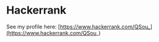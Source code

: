 # Hackerrank
 
See my profile here: [https://www.hackerrank.com/QSou_](https://www.hackerrank.com/QSou_)
